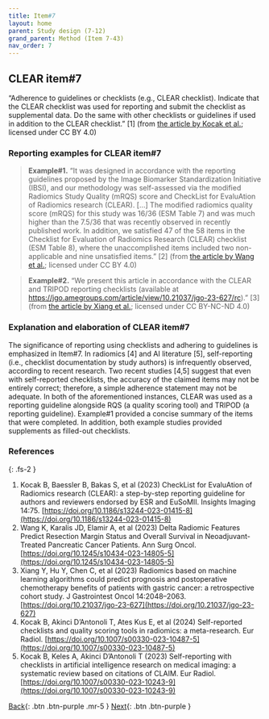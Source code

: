 ```yaml
---
title: Item#7
layout: home
parent: Study design (7-12)
grand_parent: Method (Item 7-43)
nav_order: 7
---
```


## CLEAR item#7


“Adherence to guidelines or checklists (e.g., CLEAR checklist). Indicate that the CLEAR checklist was used for reporting and submit the checklist as supplemental data. Do the same with other checklists or guidelines if used in addition to the CLEAR checklist.” [1] (from [the article by Kocak et al.](https://insightsimaging.springeropen.com/articles/10.1186/s13244-023-01415-8); licensed under CC BY 4.0)


### Reporting examples for CLEAR item#7

> **Example#1.** “It was designed in accordance with the reporting guidelines proposed by the Image Biomarker Standardization Initiative (IBSI), and our methodology was self-assessed via the modified Radiomics Study Quality (mRQS) score and CheckList for EvaluAtion of Radiomics research (CLEAR). […] The modified radiomics quality score (mRQS) for this study was 16/36 (ESM Table 7) and was much higher than the 7.5/36 that was recently observed in recently published work. In addition, we satisfied 47 of the 58 items in the Checklist for Evaluation of Radiomics Research (CLEAR) checklist (ESM Table 8), where the unaccomplished items included two non-applicable and nine unsatisfied items.” [2] (from [the article by Wang et al.](https://doi.org/10.1245/s10434-023-14805-5); licensed under CC BY 4.0)

> **Example#2.** “We present this article in accordance with the CLEAR and TRIPOD reporting checklists (available at https://jgo.amegroups.com/article/view/10.21037/jgo-23-627/rc).” [3] (from [the article by Xiang et al.](https://doi.org/10.21037/jgo-23-627); licensed under CC BY-NC-ND 4.0)

### Explanation and elaboration of CLEAR item#7

The significance of reporting using checklists and adhering to guidelines is emphasized in Item#7. In radiomics [4] and AI literature [5], self-reporting (i.e., checklist documentation by study authors) is infrequently observed, according to recent research. Two recent studies [4,5] suggest that even with self-reported checklists, the accuracy of the claimed items may not be entirely correct; therefore, a simple adherence statement may not be adequate. In both of the aforementioned instances, CLEAR was used as a reporting guideline alongside RQS (a quality scoring tool) and TRIPOD (a reporting guideline). Example#1 provided a concise summary of the items that were completed. In addition, both example studies provided supplements as filled-out checklists.

### References

{: .fs-2 }

1. 	Kocak B, Baessler B, Bakas S, et al (2023) CheckList for EvaluAtion of Radiomics research (CLEAR): a step-by-step reporting guideline for authors and reviewers endorsed by ESR and EuSoMII. Insights Imaging 14:75. [https://doi.org/10.1186/s13244-023-01415-8](https://doi.org/10.1186/s13244-023-01415-8)
2. 	Wang K, Karalis JD, Elamir A, et al (2023) Delta Radiomic Features Predict Resection Margin Status and Overall Survival in Neoadjuvant-Treated Pancreatic Cancer Patients. Ann Surg Oncol. [https://doi.org/10.1245/s10434-023-14805-5](https://doi.org/10.1245/s10434-023-14805-5)
3. 	Xiang Y, Hu Y, Chen C, et al (2023) Radiomics based on machine learning algorithms could predict prognosis and postoperative chemotherapy benefits of patients with gastric cancer: a retrospective cohort study. J Gastrointest Oncol 14:2048–2063. [https://doi.org/10.21037/jgo-23-627](https://doi.org/10.21037/jgo-23-627)
4. 	Kocak B, Akinci D’Antonoli T, Ates Kus E, et al (2024) Self-reported checklists and quality scoring tools in radiomics: a meta-research. Eur Radiol. [https://doi.org/10.1007/s00330-023-10487-5](https://doi.org/10.1007/s00330-023-10487-5)
5. 	Kocak B, Keles A, Akinci D’Antonoli T (2023) Self-reporting with checklists in artificial intelligence research on medical imaging: a systematic review based on citations of CLAIM. Eur Radiol. [https://doi.org/10.1007/s00330-023-10243-9](https://doi.org/10.1007/s00330-023-10243-9)


[Back](https://radiomic.github.io/CLEAR-E3/docs/Item6.html){: .btn .btn-purple .mr-5 }
[Next](https://radiomic.github.io/CLEAR-E3/docs/Item8.html){: .btn .btn-purple   }




